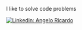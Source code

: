 I like to solve code problems <br>

[![Linkedin: Angelo Ricardo](https://img.shields.io/badge/-AngeloRicardo-blue?style=flat-square&logo=Linkedin&logoColor=white&link=https://www.linkedin.com/in/angeloricardoweb/)](https://www.linkedin.com/in/angelo-ricardo-8583881a1/)

